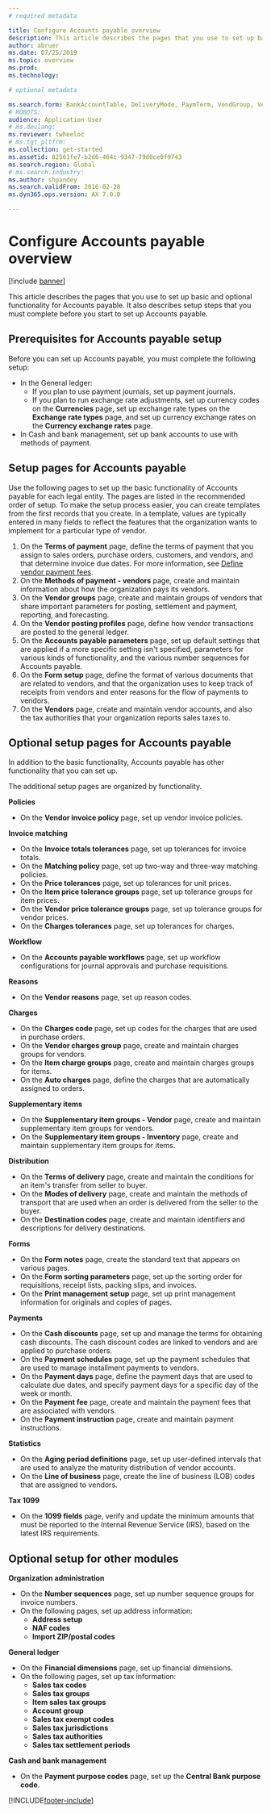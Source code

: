 ```yaml
---
# required metadata

title: Configure Accounts payable overview
description: This article describes the pages that you use to set up basic and optional functionality for Accounts payable. It also describes setup steps that you must complete before you start to set up Accounts payable.
author: abruer
ms.date: 07/25/2019
ms.topic: overview
ms.prod: 
ms.technology: 

# optional metadata

ms.search.form: BankAccountTable, DeliveryMode, PaymTerm, VendGroup, VendParameters, VendPaymMode, VendTable, DeliveryReason, DeliveryTerms, DestinationCode
# ROBOTS: 
audience: Application User
# ms.devlang: 
ms.reviewer: twheeloc
# ms.tgt_pltfrm: 
ms.collection: get-started
ms.assetid: 82561fe7-b2d6-464c-9347-79d0ce0f9743
ms.search.region: Global
# ms.search.industry: 
ms.author: shpandey
ms.search.validFrom: 2016-02-28
ms.dyn365.ops.version: AX 7.0.0

---
```


# Configure Accounts payable overview

[!include [banner](../includes/banner.md)]

This article describes the pages that you use to set up basic and optional functionality for Accounts payable. It also describes setup steps that you must complete before you start to set up Accounts payable.

## Prerequisites for Accounts payable setup

Before you can set up Accounts payable, you must complete the following setup:

-   In the General ledger:
    -   If you plan to use payment journals, set up payment journals.
    -   If you plan to run exchange rate adjustments, set up currency codes on the **Currencies** page, set up exchange rate types on the **Exchange rate types** page, and set up currency exchange rates on the **Currency exchange rates** page.
-   In Cash and bank management, set up bank accounts to use with methods of payment.

## Setup pages for Accounts payable

Use the following pages to set up the basic functionality of Accounts payable for each legal entity. The pages are listed in the recommended order of setup. To make the setup process easier, you can create templates from the first records that you create. In a template, values are typically entered in many fields to reflect the features that the organization wants to implement for a particular type of vendor.
1.  On the **Terms of payment** page, define the terms of payment that you assign to sales orders, purchase orders, customers, and vendors, and that determine invoice due dates. For more information, see [Define vendor payment fees](tasks/define-vendor-payment-fees.md).
2.  On the **Methods of payment - vendors** page, create and maintain information about how the organization pays its vendors.
3.  On the **Vendor groups** page, create and maintain groups of vendors that share important parameters for posting, settlement and payment, reporting, and forecasting.
4.  On the **Vendor posting profiles** page, define how vendor transactions are posted to the general ledger.
5.  On the **Accounts payable parameters** page, set up default settings that are applied if a more specific setting isn't specified, parameters for various kinds of functionality, and the various number sequences for Accounts payable.
6.  On the **Form setup** page, define the format of various documents that are related to vendors, and that the organization uses to keep track of receipts from vendors and enter reasons for the flow of payments to vendors.
7.  On the **Vendors** page, create and maintain vendor accounts, and also the tax authorities that your organization reports sales taxes to.

## Optional setup pages for Accounts payable
In addition to the basic functionality, Accounts payable has other functionality that you can set up.

The additional setup pages are organized by functionality.

**Policies**
-   On the **Vendor invoice policy** page, set up vendor invoice policies.

**Invoice matching**

-   On the **Invoice totals tolerances** page, set up tolerances for invoice totals.
-   On the **Matching policy** page, set up two-way and three-way matching policies.
-   On the **Price tolerances** page, set up tolerances for unit prices.
-   On the **Item price tolerance groups** page, set up tolerance groups for item prices.
-   On the **Vendor price tolerance groups** page, set up  tolerance groups for vendor prices.
-   On the **Charges tolerances** page, set up tolerances for charges.

**Workflow**

-   On the **Accounts payable workflows** page, set up workflow configurations for journal approvals and purchase requisitions.

**Reasons**

-   On the **Vendor reasons** page, set up reason codes.

**Charges**

-   On the **Charges code** page, set up codes for the charges that are used in purchase orders.
-   On the **Vendor charges group** page, create and maintain charges groups for vendors.
-   On the **Item charge groups** page, create and maintain charges groups for items.
-   On the **Auto charges** page, define the charges that are automatically assigned to orders.

**Supplementary items**

-   On the **Supplementary item groups - Vendor** page, create and maintain supplementary item groups for vendors.
-   On the **Supplementary item groups - Inventory** page, create and maintain supplementary item groups for items.

**Distribution**

-   On the **Terms of delivery** page, create and maintain the conditions for an item's transfer from seller to buyer.
-   On the **Modes of delivery** page, create and maintain the methods of transport that are used when an order is delivered from the seller to the buyer.
-   On the **Destination codes** page, create and maintain identifiers and descriptions for delivery destinations.

**Forms**

-   On the **Form notes** page, create the standard text that appears on various pages.
-   On the **Form sorting parameters** page, set up the sorting order for requisitions, receipt lists, packing slips, and invoices.
-   On the **Print management setup** page, set up print management information for originals and copies of pages.

**Payments**

-   On the **Cash discounts** page, set up and manage the terms for obtaining cash discounts. The cash discount codes are linked to vendors and are applied to purchase orders.
-   On the **Payment schedules** page, set up the payment schedules that are used to manage installment payments to vendors.
-   On the **Payment days** page, define the payment days that are used to calculate due dates, and specify payment days for a specific day of the week or month.
-   On the **Payment fee** page, create and maintain the payment fees that are associated with vendors.
-   On the **Payment instruction** page, create and maintain payment instructions.

**Statistics**

-   On the **Aging period definitions** page, set up user-defined intervals that are used to analyze the maturity distribution of vendor accounts.
-   On the **Line of business** page, create the line of business (LOB) codes that are assigned to vendors.

**Tax 1099**

-   On the **1099 fields** page, verify and update the minimum amounts that must be reported to the Internal Revenue Service (IRS), based on the latest IRS requirements.

## **Optional setup for other modules**
**Organization administration**

-   On the **Number sequences** page, set up number sequence groups for invoice numbers.
-   On the following pages, set up address information:
    -   **Address setup**
    -   **NAF codes**
    -   **Import ZIP/postal codes**

**General ledger**

-   On the **Financial dimensions** page, set up financial dimensions.
-   On the following pages, set up tax information:
    -   **Sales tax codes**
    -   **Sales tax groups**
    -   **Item sales tax groups**
    -   **Account group**
    -   **Sales tax exempt codes**
    -   **Sales tax jurisdictions**
    -   **Sales tax authorities**
    -   **Sales tax settlement periods**

**Cash and bank management**

-   On the **Payment purpose codes** page, set up the **Central Bank purpose code**.



[!INCLUDE[footer-include](../../includes/footer-banner.md)]
